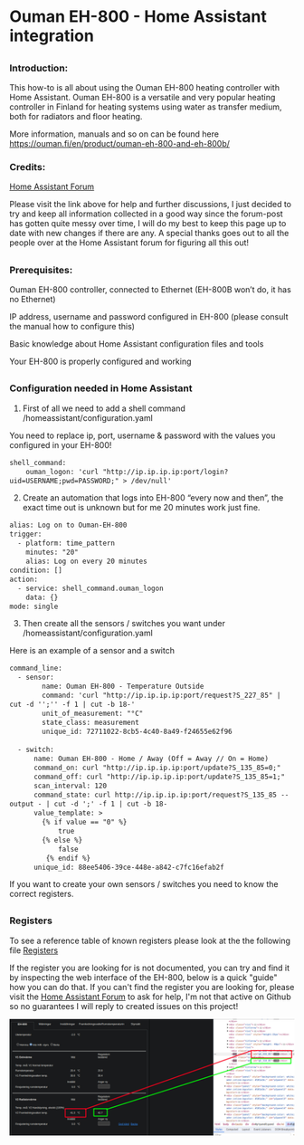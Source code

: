 # Ouman EH-800 - Home Assistant integration

##
### Introduction:

This how-to is all about using the Ouman EH-800 heating controller with Home Assistant. Ouman EH-800 is a versatile and very popular heating controller in Finland for heating systems using water as transfer medium, both for radiators and floor heating.

More information, manuals and so on can be found here https://ouman.fi/en/product/ouman-eh-800-and-eh-800b/


### Credits:

[Home Assistant Forum](https://community.home-assistant.io/t/how-to-control-your-ouman-eh-800-heating-controller-using-home-assistant/445244)

Please visit the link above for help and further discussions, I just decided to try and keep all information collected in a good way since the forum-post has gotten quite messy over time, I will do my best to keep this page up to date with new changes if there are any.
A special thanks goes out to all the people over at the Home Assistant forum for figuring all this out!

##
### Prerequisites:

Ouman EH-800 controller, connected to Ethernet (EH-800B won’t do, it has no Ethernet)

IP address, username and password configured in EH-800 (please consult the manual how to configure this)

Basic knowledge about Home Assistant configuration files and tools

Your EH-800 is properly configured and working

##



##
### Configuration needed in Home Assistant

1. First of all we need to add a shell command /homeassistant/configuration.yaml

You need to replace ip, port, username & password with the values you configured in your EH-800!

```
shell_command:
    ouman_logon: 'curl "http://ip.ip.ip.ip:port/login?uid=USERNAME;pwd=PASSWORD;" > /dev/null'
```

2. Create an automation that logs into EH-800 “every now and then”, the exact time out is unknown but for me 20 minutes work just fine.

```
alias: Log on to Ouman-EH-800
trigger:
  - platform: time_pattern
    minutes: "20"
    alias: Log on every 20 minutes
condition: []
action:
  - service: shell_command.ouman_logon
    data: {}
mode: single
```

3. Then create all the sensors / switches you want under /homeassistant/configuration.yaml

Here is an example of a sensor and a switch

```
command_line:
  - sensor:
        name: Ouman EH-800 - Temperature Outside
        command: 'curl "http://ip.ip.ip.ip:port/request?S_227_85" | cut -d '';'' -f 1 | cut -b 18-'
        unit_of_measurement: "°C"
        state_class: measurement
        unique_id: 72711022-8cb5-4c40-8a49-f24655e62f96

  - switch:
      name: Ouman EH-800 - Home / Away (Off = Away // On = Home)
      command_on: curl "http://ip.ip.ip.ip:port/update?S_135_85=0;"
      command_off: curl "http://ip.ip.ip.ip:port/update?S_135_85=1;"
      scan_interval: 120
      command_state: curl http://ip.ip.ip.ip:port/request?S_135_85 --output - | cut -d ';' -f 1 | cut -b 18-
      value_template: >
        {% if value == "0" %}
            true
        {% else %}
            false
         {% endif %}
      unique_id: 88ee5406-39ce-448e-a842-c7fc16efab2f
```

If you want to create your own sensors / switches you need to know the correct registers.


##
### Registers

To see a reference table of known registers please look at the the following file [Registers](registers.txt)

If the register you are looking for is not documented, you can try and find it by inspecting the web interface of the EH-800, below is a quick "guide" how you can do that.
If you can't find the register you are looking for, please visit the [Home Assistant Forum](https://community.home-assistant.io/t/how-to-control-your-ouman-eh-800-heating-controller-using-home-assistant/445244) to ask for help, I'm not that active on Github so no guarantees I will reply to created issues on this project!

![Ouman EH-800 finding registers](ouman_eh_800_finding_registers.jpeg "Finding registers")
